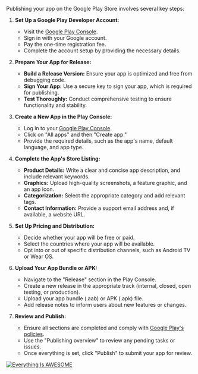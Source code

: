 Publishing your app on the Google Play Store involves several key steps:

1. **Set Up a Google Play Developer Account:**
   - Visit the [Google Play Console](https://play.google.com/console/about/get-started/).
   - Sign in with your Google account.
   - Pay the one-time registration fee.
   - Complete the account setup by providing the necessary details.

2. **Prepare Your App for Release:**
   - **Build a Release Version:** Ensure your app is optimized and free from debugging code.
   - **Sign Your App:** Use a secure key to sign your app, which is required for publishing.
   - **Test Thoroughly:** Conduct comprehensive testing to ensure functionality and stability.

3. **Create a New App in the Play Console:**
   - Log in to your [Google Play Console](https://play.google.com/console/about/get-started/).
   - Click on "All apps" and then "Create app."
   - Provide the required details, such as the app's name, default language, and app type.

4. **Complete the App's Store Listing:**
   - **Product Details:** Write a clear and concise app description, and include relevant keywords.
   - **Graphics:** Upload high-quality screenshots, a feature graphic, and an app icon.
   - **Categorization:** Select the appropriate category and add relevant tags.
   - **Contact Information:** Provide a support email address and, if available, a website URL.

5. **Set Up Pricing and Distribution:**
   - Decide whether your app will be free or paid.
   - Select the countries where your app will be available.
   - Opt into or out of specific distribution channels, such as Android TV or Wear OS.

6. **Upload Your App Bundle or APK:**
   - Navigate to the "Release" section in the Play Console.
   - Create a new release in the appropriate track (internal, closed, open testing, or production).
   - Upload your app bundle (.aab) or APK (.apk) file.
   - Add release notes to inform users about new features or changes.

7. **Review and Publish:**
   - Ensure all sections are completed and comply with [Google Play's policies](https://support.google.com/googleplay/android-developer/answer/9859751).
   - Use the "Publishing overview" to review any pending tasks or issues.
   - Once everything is set, click "Publish" to submit your app for review.

[![Everything Is AWESOME](https://img.youtube.com/vi/StTqXEQ2l-Y/0.jpg)](https://www.youtube.com/watch?v=StTqXEQ2l-Y "Everything Is AWESOME")

 
